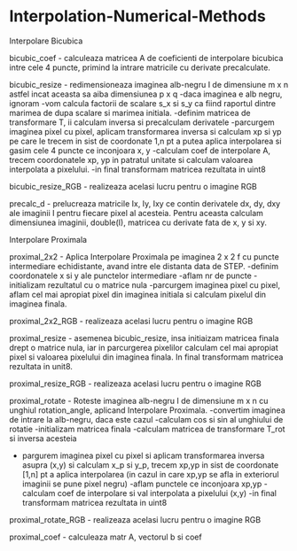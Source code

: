 # Interpolation-Numerical-Methods

Interpolare Bicubica

bicubic_coef - calculeaza matricea A de coeficienti de interpolare bicubica intre cele 4 puncte,
primind la intrare matricile cu derivate precalculate.

bicubic_resize - redimensioneaza imaginea alb-negru I de dimensiune m x n astfel incat aceasta
sa aiba dimensiunea p x q
 -daca imaginea e alb negru, ignoram
 -vom calcula factorii de scalare s_x si s_y ca fiind raportul dintre marimea de dupa scalare si
marimea initiala.
 -definim matricea de transformare T, ii calculam inversa si precalculam derivatele
 -parcurgem imaginea pixel cu pixel, aplicam transformarea inversa si calculam xp si yp pe care
le trecem in sist de coordonate 1,n pt a putea aplica interpolarea si gasim cele 4 puncte ce
inconjoara x, y
 -calculam coef de interpolare A, trecem coordonatele xp, yp in patratul unitate si calculam
valoarea interpolata a pixelului.
-in final transformam matricea rezultata in uint8

bicubic_resize_RGB - realizeaza acelasi lucru pentru o imagine RGB

precalc_d - prelucreaza matricile Ix, Iy, Ixy ce contin derivatele dx, dy, dxy ale imaginii
I pentru fiecare pixel al acesteia.
Pentru aceasta calculam dimensiunea imaginii, double(I), matricea cu derivate fata de x, y si xy.


Interpolare Proximala

proximal_2x2 - Aplica Interpolare Proximala pe imaginea 2 x 2 f cu puncte intermediare echidistante,
avand intre ele distanta data de STEP.
 -definim coordonatele x si y ale punctelor intermediare
 -aflam nr de puncte
 -initializam rezultatul cu o matrice nula
 -parcurgem imaginea pixel cu pixel, aflam cel mai apropiat pixel din imaginea initiala si calculam
pixelul din imaginea finala.

proximal_2x2_RGB - realizeaza acelasi lucru pentru o imagine RGB

proximal_resize - asemenea bicubic_resize, insa initiaizam matricea finala drept o matrice nula, iar
in parcurgerea pixelilor calculam cel mai apropiat pixel si valoarea pixelului din imaginea finala.
In final transformam matricea rezultata in unit8.

proximal_resize_RGB - realizeaza acelasi lucru pentru o imagine RGB

proximal_rotate - Roteste imaginea alb-negru I de dimensiune m x n cu unghiul rotation_angle,
aplicand Interpolare Proximala.
 -convertim imaginea de intrare la alb-negru, daca este cazul
 -calculam cos si sin al unghiului de rotatie
 -initializam matricea finala
 -calculam matricea de transformare T_rot si inversa acesteia
 - pargurem imaginea pixel cu pixel si aplicam transformarea inversa asupra (x,y) si calculam x_p si y_p,
trecem xp,yp in sist de coordonate [1,n] pt a aplica interpolarea (in cazul in care xp,yp se afla in
exteriorul imaginii se pune pixel negru)
 -aflam punctele ce inconjoara xp,yp
 -calculam coef de interpolare si val interpolata a pixelului (x,y)
 -in final transformam matricea rezultata in uint8

proximal_rotate_RGB - realizeaza acelasi lucru pentru o imagine RGB

proximal_coef - calculeaza matr A, vectorul b si coef

